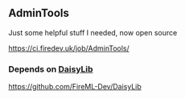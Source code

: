 ## AdminTools

Just some helpful stuff I needed, now open source

https://ci.firedev.uk/job/AdminTools/

### Depends on [DaisyLib](https://ci.firedev.uk/job/DaisyLib/)

https://github.com/FireML-Dev/DaisyLib
